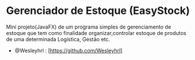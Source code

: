 # Gerenciador de Estoque (EasyStock)
Mini projeto(JavaFX) de um programa simples de gerenciamento de estoque que tem como finalidade organizar,controlar estoque de produtos de uma determinada Logística, Gestão etc. 

- @Wesleyhrl : [https://github.com/Wesleyhrl]


